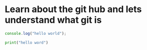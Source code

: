 # Learn about the git hub and lets understand what git is

```javascript
console.log("hello world");
```

```python
print("hello word")
```
